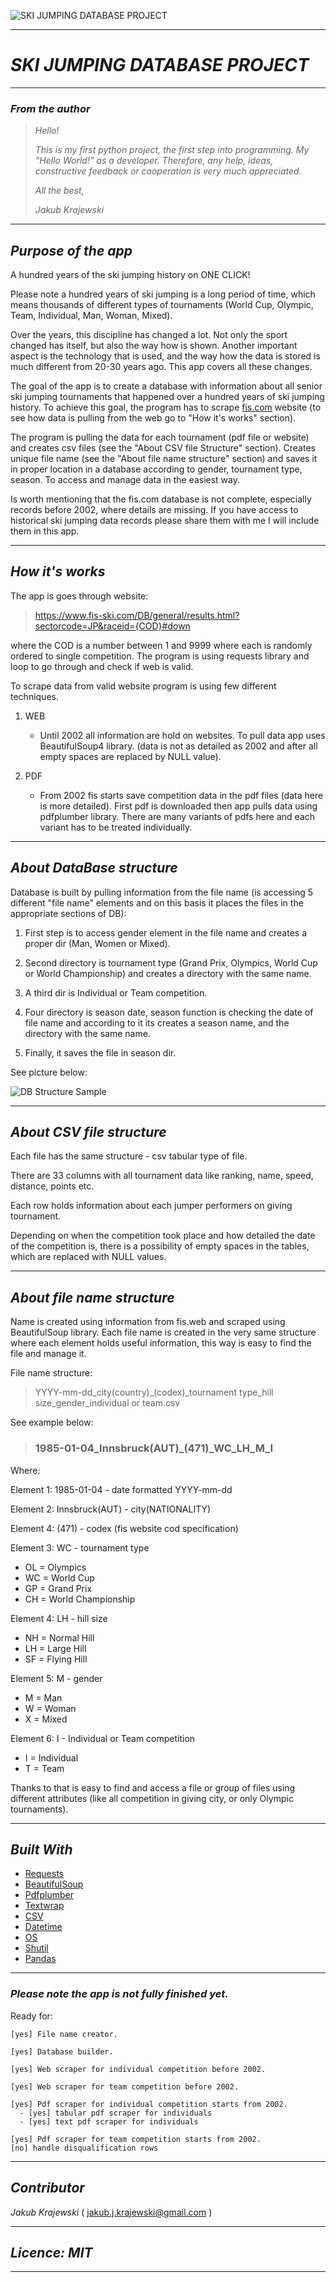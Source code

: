 

![SKI JUMPING DATABASE PROJECT](photos/Ski%20Jumping%20DB%20Logo.png)


---
# ***SKI JUMPING DATABASE PROJECT***

---

### ***_From the author_***

>_Hello!_
>
>_This is my first python project, the first step into programming. My "Hello World!" as a developer. Therefore, any help, ideas, constructive feedback or cooperation is very much appreciated._
>
>_All the best,_
> 
>_Jakub Krajewski_


---

## ***_Purpose of the app_***

A hundred years of the ski jumping history on ONE CLICK!

Please note a hundred years of ski jumping is a long period of time, which means thousands of different types of tournaments (World Cup, Olympic, Team, Individual, Man, Woman, Mixed). 

Over the years, this discipline has changed a lot. Not only the sport changed has itself, but also the way how is shown. Another important aspect is the technology that is used, and the way how the data is stored is much different from 20-30 years ago. This app covers all these changes.

The goal of the app is to create a database with information about all senior ski jumping tournaments that happened over a hundred years of ski jumping history.
To achieve this goal, the program has to scrape [fis.com](https://www.fis-ski.com/en) website (to see how data is pulling from the web go to "How it's works" section). 

The program is pulling the data for each tournament (pdf file or website) and creates csv files (see the "About CSV file Structure" section).
Creates unique file name (see the "About file name structure" section) and saves it in proper location in a database according to gender, tournament type, season. To access and manage data in the easiest way.

Is worth mentioning that the fis.com database is not complete, especially records before 2002, where details are missing. 
If you have access to historical ski jumping data records please share them with me I will include them in this app.
___

## ***_How it's works_***

The app is goes through website:
>https://www.fis-ski.com/DB/general/results.html?sectorcode=JP&raceid={COD}#down
> 
where the COD is a number between 1 and 9999 where each is randomly ordered to single competition.
The program is using requests library and loop to go through and check if web is valid. 


To scrape data from valid website program is using few different techniques. 

1. WEB
   
   - Until 2002 all information are hold on websites.
   To pull data app uses BeautifulSoup4 library.
   (data is not as detailed as 2002 and after all empty spaces are replaced by NULL value).
     
   

2. PDF 
   
   - From 2002 fis starts save competition data in the pdf files (data here is more detailed).
   First pdf is downloaded then app pulls data using pdfplumber library.
   There are many variants of pdfs here and each variant has to be treated individually.
     
   
     

---

## ***_About DataBase structure_***

Database is built by pulling information from the file name (is accessing 5 different "file name" elements and on this basis it places
the files in the appropriate sections of DB):

1. First step is to access gender element in the file name and creates a proper dir 
   (Man, Women or Mixed).
   
   
2. Second directory is tournament type (Grand Prix, Olympics, World Cup or World Championship) 
   and creates a directory with the same name.
   
   
3. A third dir is Individual or Team competition.


4. Four directory is season date, season function is checking the date of file name and according to it its creates a season
   name, and the directory with the same name.


5. Finally, it saves the file in season dir.

See picture below:

![DB Structure Sample](photos/DB%20Structure%20Sample.png)

---

## ***_About CSV file structure_***

Each file has the same structure - csv tabular type of file.

There are 33 columns with all tournament data like ranking, name, speed, distance, points etc.

Each row holds information about each jumper performers on giving tournament.

Depending on when the competition took place and how detailed the date of the competition is,
there is a possibility of empty spaces in the tables, which are replaced with NULL values.

---
## ***_About file name structure_***

Name is created using information from fis.web and scraped using BeautifulSoup library. 
Each file name is created in the very same structure where each element holds useful information,
this way is easy to find the file and manage it.

File name structure:

> YYYY-mm-dd_city(country)_(codex)_tournament type_hill size_gender_individual or team.csv

See example below:

> ### 1985-01-04_Innsbruck(AUT)_(471)_WC_LH_M_I


Where:

Element 1: 1985-01-04 -  date formatted YYYY-mm-dd 

Element 2: Innsbruck(AUT) - city(NATIONALITY)

Element 4: (471) - codex (fis website cod specification)

Element 3: WC - tournament type 
- OL = Olympics
- WC = World Cup
- GP = Grand Prix
- CH = World Championship 
        
Element 4: LH - hill size
- NH = Normal Hill
- LH = Large Hill
- SF = Flying Hill

Element 5: M - gender
- M = Man 
- W = Woman
- X = Mixed

Element 6: I - Individual or Team competition
- I = Individual
- T = Team

Thanks to that is easy to find and access a file or group of files using different attributes 
(like all competition in giving city, or only Olympic tournaments).

---

## ***_Built With_***

- [Requests](https://docs.python-requests.org/en/latest/ "Requests: HTTP for Humans")
- [BeautifulSoup](https://www.crummy.com/software/BeautifulSoup/bs4/doc/ "Beautiful Soup is a Python library for pulling data out of HTML and XML files.")
- [Pdfplumber](http://www.lib4dev.in/info/jsvine/pdfplumber/41279279 "Plumb a PDF for detailed information about each text character, rectangle, and line. Plus: Table extraction and visual debugging.")
- [Textwrap](https://docs.python.org/3/library/textwrap.html "Text wrapping and filling")
- [CSV](https://docs.python.org/3/library/csv.html "CSV File Reading and Writing")
- [Datetime](https://docs.python.org/3/library/datetime.html "The datetime module supplies classes for manipulating dates and times.")
- [OS](https://docs.python.org/3/library/os.html "This module provides a portable way of using operating system dependent functionality.")
- [Shutil](https://docs.python.org/3/library/shutil.html "The shutil module offers a number of high-level operations on files and collections of files.")
- [Pandas](https://pandas.pydata.org "Pandas is a fast, powerful, flexible and easy to use open source data analysis and manipulation tool,
built on top of the Python programming language.")

---


### _Please note the app is not fully finished yet._

Ready for:

    [yes] File name creator.

    [yes] Database builder.

    [yes] Web scraper for individual competition before 2002.

    [yes] Web scraper for team competition before 2002.

    [yes] Pdf scraper for individual competition starts from 2002.
      - [yes] tabular pdf scraper for individuals
      - [yes] text pdf scraper for individuals

    [yes] Pdf scraper for team competition starts from 2002.
    [no] handle disqualification rows

---

## ***_Contributor_***

_Jakub Krajewski_ ( jakub.j.krajewski@gmail.com )

---

## ***_Licence: MIT_***

---
